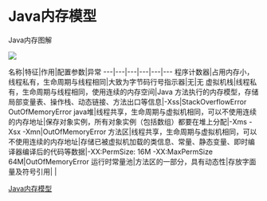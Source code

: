 
# Java内存模型

Java内存图解

![](https://imgconvert.csdnimg.cn/aHR0cHM6Ly9pbWcyMDE4LmNuYmxvZ3MuY29tL2Jsb2cvMTQ4OTY2OS8yMDE4MTAvMTQ4OTY2OS0yMDE4MTAwOTE4NTUyNzMxNi0xNzA4NzkwOTc0LnBuZw?x-oss-process=image/format,png)

名称|特征|作用|配置参数|异常
---|---|---|---|---|---
程序计数器|占用内存小，线程私有，生命周期与线程相同|大致为字节码行号指示器|无|无
虚拟机栈|线程私有，生命周期与线程相同，使用连续的内存空间|Java 方法执行的内存模型，存储局部变量表、操作栈、动态链接、方法出口等信息|-Xss|StackOverflowError OutOfMemoryError
java堆|线程共享，生命周期与虚拟机相同，可以不使用连续的内存地址|保存对象实例，所有对象实例（包括数组）都要在堆上分配|-Xms -Xsx -Xmn|OutOfMemoryError
方法区|线程共享，生命周期与虚拟机相同，可以不使用连续的内存地址|存储已被虚拟机加载的类信息、常量、静态变量、即时编译器编译后的代码等数据|-XX:PermSize: 16M -XX:MaxPermSize 64M|OutOfMemoryError
运行时常量池|方法区的一部分，具有动态性|存放字面量及符号引用| | 

[Java内存模型](https://blog.csdn.net/laomo_bible/article/details/83067810)